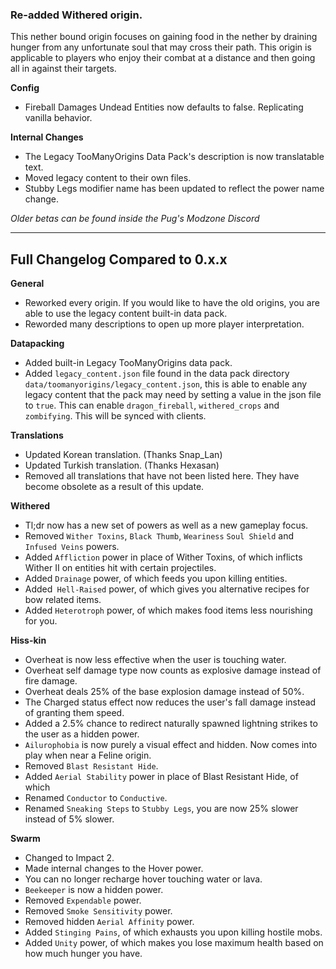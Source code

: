 ### Re-added Withered origin.
This nether bound origin focuses on gaining food in the nether by draining hunger from any unfortunate soul that may cross their path. This origin is applicable to players who enjoy their combat at a distance and then going all in against their targets.

**Config**
- Fireball Damages Undead Entities now defaults to false. Replicating vanilla behavior.

**Internal Changes**
- The Legacy TooManyOrigins Data Pack's description is now translatable text.
- Moved legacy content to their own files.
- Stubby Legs modifier name has been updated to reflect the power name change.

*Older betas can be found inside the Pug's Modzone Discord*

---

## Full Changelog Compared to 0.x.x
**General**
- Reworked every origin. If you would like to have the old origins, you are able to use the legacy content built-in data pack.
- Reworded many descriptions to open up more player interpretation.

**Datapacking**
- Added built-in Legacy TooManyOrigins data pack.
- Added `legacy_content.json` file found in the data pack directory `data/toomanyorigins/legacy_content.json`, this is able to enable any legacy content that the pack may need by setting a value in the json file to `true`. This can enable `dragon_fireball`, `withered_crops` and `zombifying`. This will be synced with clients.

**Translations**
- Updated Korean translation. (Thanks Snap_Lan)
- Updated Turkish translation. (Thanks Hexasan)
- Removed all translations that have not been listed here. They have become obsolete as a result of this update.

**Withered**
- Tl;dr now has a new set of powers as well as a new gameplay focus.
- Removed `Wither Toxins`, `Black Thumb`, `Weariness` `Soul Shield` and `Infused Veins` powers.
- Added `Affliction` power in place of Wither Toxins, of which inflicts Wither II on entities hit with certain projectiles.
- Added `Drainage` power, of which feeds you upon killing entities.
- Added` Hell-Raised` power, of which gives you alternative recipes for bow related items.
- Added `Heterotroph` power, of which makes food items less nourishing for you.

**Hiss-kin**
- Overheat is now less effective when the user is touching water.
- Overheat self damage type now counts as explosive damage instead of fire damage.
- Overheat deals 25% of the base explosion damage instead of 50%.
- The Charged status effect now reduces the user's fall damage instead of granting them speed.
- Added a 2.5% chance to redirect naturally spawned lightning strikes to the user as a hidden power.
- `Ailurophobia` is now purely a visual effect and hidden. Now comes into play when near a Feline origin.
- Removed `Blast Resistant Hide`.
- Added `Aerial Stability` power in place of Blast Resistant Hide, of which
- Renamed `Conductor` to `Conductive`.
- Renamed `Sneaking Steps` to `Stubby Legs`, you are now 25% slower instead of 5% slower.

**Swarm**
- Changed to Impact 2.
- Made internal changes to the Hover power.
- You can no longer recharge hover touching water or lava.
- `Beekeeper` is now a hidden power.
- Removed `Expendable` power.
- Removed `Smoke Sensitivity` power.
- Removed hidden `Aerial Affinity` power.
- Added `Stinging Pains`, of which exhausts you upon killing hostile mobs.
- Added `Unity` power, of which makes you lose maximum health based on how much hunger you have.